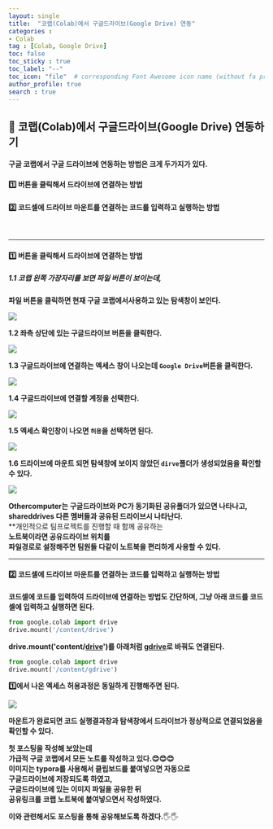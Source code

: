 ```yaml
---
layout: single
title:  "코랩(Colab)에서 구글드라이브(Google Drive) 연동"
categories :
- Colab
tag : [Colab, Google Drive]
toc: false
toc_sticky : true
toc_label: "--"
toc_icon: "file"  # corresponding Font Awesome icon name (without fa prefix)
author_profile: true
search : true
---
```



## 📌 **코랩(Colab)에서 구글드라이브(Google Drive) 연동하기**

#### 구글 코랩에서 구글 드라이브에 연동하는 방법은 크게 두가지가 있다.

#### 1️⃣ 버튼을 클릭해서 드라이브에 연결하는 방법 <br>

#### 2️⃣ 코드셀에 드라이브 마운트를 연결하는 코드를 입력하고 실행하는 방법
<br>

---

####  **1️⃣ 버튼을 클릭해서 드라이브에 연결하는 방법** <br>

##### **1.1 코랩 왼쪽 가장자리를 보면 파일 버튼이 보이는데,** <br>
**파일 버튼을 클릭하면 현재 구글 코랩에서사용하고 있는 탐색창이 보인다.**

<img src='http://drive.google.com/uc?export=view&id=1V_kyLMWz0l4awWGznlj7gPjd_qZaGvt-' /><br>

**1.2 좌측 상단에 있는 구글드라이브 버튼을 클릭한다.**

<img src='http://drive.google.com/uc?export=view&id=1LEQ4BW4yWuUKOD0kqYdvpN0TkgIb7flN' /><br>

**1.3 구글드라이브에 연결하는 엑세스 창이 나오는데 `Google Drive`버튼을 클릭한다.**

 <img src='https://drive.google.com/uc?export=download&id=1PxTqQa-MEmk1hHQvXUxcaU3g3U4iMt-z'/><br>

**1.4 구글드라이브에 연결할 계정을 선택한다.**

 <img src='https://drive.google.com/uc?export=download&id=1Q7XHqDA0QgsU3zdKD3MUbp5gUTkhMNpG'/><br>

**1.5 엑세스 확인창이 나오면 `허용`을 선택하면 된다.**

 <img src='https://drive.google.com/uc?export=download&id=1Q8pqOfPSXp9tqpUAEw3C0n_krR7bxMzN'/><br>

**1.6 드라이브에 마운트 되면 탐색창에 보이지 않았던 `dirve`폴더가 생성되었음을 확인할 수 있다.**

 <img src='https://drive.google.com/uc?export=download&id=1QhFjly9BjDKKS45G2GS7kTPKtH3qSUGZ'/><br>

**Othercomputer는 구글드라이브와 PC가 동기화된 공유폴더가 있으면 나타나고,**<br>
**shareddrives 다른 멤버들과 공유된 드라이브시 나타난다.**
<br>
**개인적으로 팀프로젝트를 진행할 때 함께 공유하는<br> 
**노트북이라면 공유드라이브 위치를**<br> 
**파일경로로 설정해주면 팀원들 다같이 노트북을 편리하게 사용할 수 있다.** 

---

####  **2️⃣ 코드셀에 드라이브 마운트를 연결하는 코드를 입력하고 실행하는 방법**


**코드셀에 코드를 입력하여 드라이브에 연결하는 방법도 간단하며, 그냥
아래 코드를 코드셀에 입력하고 실행하면 된다.**

```python
from google.colab import drive
drive.mount('/content/drive') 
```

**drive.mount('content/<u>drive</u>')를 아래처럼 <u>gdrive</u>로 바꿔도 연결된다.**

```python
from google.colab import drive
drive.mount('/content/gdrive')
```

**1️⃣에서 나온 엑세스 허용과정은 동일하게 진행해주면 된다.**

<img src='https://drive.google.com/uc?export=download&id=1QAQAIGddm6OZAhairYiL0R5J7Urqq5Co'/><br>

**마운트가 완료되면 코드 실행결과창과 탐색창에서 드라이브가 정상적으로 연결되었음을 확인할 수 있다.**

**첫 포스팅을 작성해 보았는데** <br>
**가급적 구글 코랩에서 모든 노트를 작성하고 있다.😊😊😊<br>**
**이미지는 typora를 사용해서 클립보드를 붙여넣으면 자동으로**<br>
**구글드라이브에 저장되도록 하였고,**<br>
**구글드라이브에 있는 이미지 파일을 공유한 뒤**<br>
**공유링크를 코랩 노트북에 붙여넣으면서  작성하였다.**<br>

**이와 관련해서도 포스팅을 통해 공유해보도록 하겠다.**🖐️🖐️
